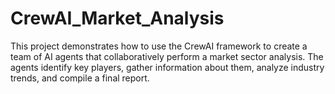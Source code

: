 # CrewAI_Market_Analysis
This project demonstrates how to use the CrewAI framework to create a team of AI agents that collaboratively perform a market sector analysis. The agents identify key players, gather information about them, analyze industry trends, and compile a final report. 
